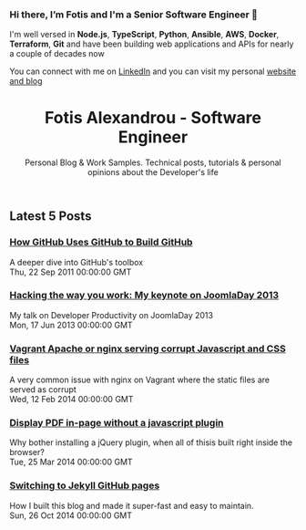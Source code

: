 ### Hi there, I’m Fotis and I'm a Senior Software Engineer 👋

I'm well versed in **Node.js**, **TypeScript**, **Python**, **Ansible**, **AWS**, **Docker**, **Terraform**, **Git** and have been building web applications and APIs for nearly a couple of decades now

You can connect with me on [LinkedIn](https://www.linkedin.com/in/falexandrou) and you can visit my personal [website and blog](https://www.falexandrou.dev/)
<html lang="en">
   <head>
      <meta http-equiv="Content-Type" content="text/html; charset=UTF-8">
      <title>Fotis Alexandrou - Software Engineer - Latest Updates
        </title>
      <meta charset="utf-8">
      <meta name="viewport" content="width=device-width, initial-scale=1">
   </head>
   <body>
      <header>
         <h1>Fotis Alexandrou - Software Engineer</h1>
         <p>Personal Blog &amp; Work Samples. Technical posts, tutorials &amp; personal opinions about
            the Developer's life</p>
      </header>
      <section>
         <h2>Latest 5 Posts</h2>
         <article>
            <h3><a href="https://falexandrou.dev/posts/2011-09-22-how-github-uses-github-to-build-github">How GitHub Uses GitHub to Build GitHub</a></h3>
            <div>A deeper dive into GitHub's toolbox</div><time>Thu, 22 Sep 2011 00:00:00 GMT</time></article>
         <article>
            <h3><a href="https://falexandrou.dev/posts/2013-06-17-joomla-day-hacking-your-productivity">Hacking the way you work: My keynote on JoomlaDay 2013</a></h3>
            <div>My talk on Developer Productivity on JoomlaDay 2013</div><time>Mon, 17 Jun 2013 00:00:00 GMT</time></article>
         <article>
            <h3><a href="https://falexandrou.dev/posts/2014-02-13-vagrant-apache-or-nginx-serving-corrupt-javascript-and-css-files">Vagrant Apache or nginx serving corrupt Javascript and CSS files</a></h3>
            <div>A very common issue with nginx on Vagrant where the static files are served as corrupt</div><time>Wed, 12 Feb 2014 00:00:00 GMT</time></article>
         <article>
            <h3><a href="https://falexandrou.dev/posts/2014-03-25-display-pdf-in-page-without-a-javascript-plugin">Display PDF in-page without a javascript plugin</a></h3>
            <div>Why bother installing a jQuery plugin, when all of thisis built right inside the browser?</div><time>Tue, 25 Mar 2014 00:00:00 GMT</time></article>
         <article>
            <h3><a href="https://falexandrou.dev/posts/2014-10-26-switching-to-github-pages">Switching to Jekyll GitHub pages</a></h3>
            <div>How I built this blog and made it super-fast and easy to maintain.</div><time>Sun, 26 Oct 2014 00:00:00 GMT</time></article>
      </section>
   </body>
</html>